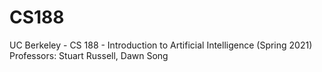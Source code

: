 # CS188
UC Berkeley - CS 188 - Introduction to Artificial Intelligence (Spring 2021) 
Professors: Stuart Russell, Dawn Song
